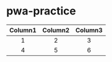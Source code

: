 # pwa-practice

| Column1  | Column2  | Column3 |
|:--------:|:--------:|:-------:|
|    1     |    2     |    3    |
|    4     |    5     |    6    |